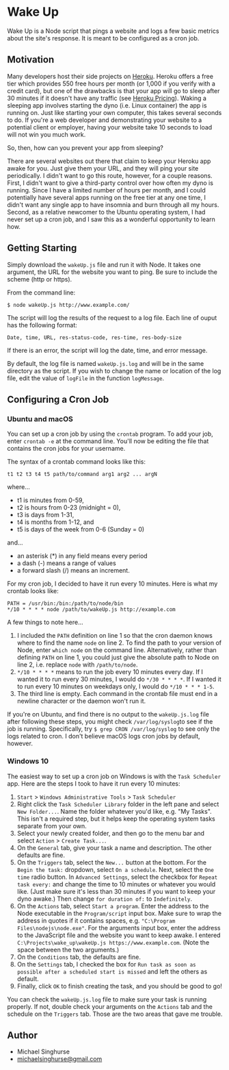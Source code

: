 # Wake Up 

Wake Up is a Node script that pings a website and logs a few basic
metrics about the site's response. It is meant to be configured as a cron job. 

## Motivation

Many developers host their side projects on [Heroku](https://heroku.com/). 
Heroku offers a free tier which provides 550 free hours per month (or 1,000 if 
you verify with a credit card), but one of the drawbacks is that your app will 
go to sleep after 30 minutes if it doesn't have any traffic (see
[Heroku Pricing](https://www.heroku.com/pricing)). Waking a sleeping app 
involves starting the dyno (i.e. Linux container) the app is running on. Just
like starting your own computer, this takes several seconds to do. 
If you're a web developer and demonstrating your website to a potential client 
or employer, having your website take 10 seconds to load will not win you much 
work.

So, then, how can you prevent your app from sleeping?  

There are several websites out there that claim to keep your Heroku app awake for you.
Just give them your URL, and they will ping your site periodically. 
I didn't want to go this route, however, for a couple reasons. First, I
didn't want to give a third-party control over how often my dyno is running.
Since I have a limited number of hours per month, and I could
potentially have several apps running on the free tier at any one time, I didn't
want any single app to have insomnia and burn through all my hours. Second, as a
relative newcomer to the Ubuntu operating system, I had never set up a cron job,
and I saw this as a wonderful opportunity to learn how.

## Getting Starting 

Simply download the `wakeUp.js` file and run it with Node. It takes one
argument, the URL for the website you want to ping. Be sure to include the
scheme (http or https).

From the command line:

```
$ node wakeUp.js http://www.example.com/
```

The script will log the results of the request to a log file. Each line of ouput
has the following format:

```
Date, time, URL, res-status-code, res-time, res-body-size
```

If there is an error, the script will log the date, time, and error message.

By default, the log file is named `wakeUp.js.log` and will be in the same 
directory as the script. If you wish to change the name or location of
the log file, edit the value of `logFile` in the function `logMessage`.

## Configuring a Cron Job 

### Ubuntu and macOS

You can set up a cron job by using the `crontab` program. To add your job,
enter `crontab -e` at the command line. You'll now be editing the file that
contains the cron jobs for your username.

The syntax of a crontab command looks like this:

```
t1 t2 t3 t4 t5 path/to/command arg1 arg2 ... argN
```
where... 
- t1 is minutes from 0-59, 
- t2 is hours from 0-23 (midnight = 0), 
- t3 is days from 1-31, 
- t4 is months from 1-12, and 
- t5 is days of the week from 0-6 (Sunday = 0)

and...
- an asterisk (\*) in any field means every period
- a dash (-) means a range of values
- a forward slash (/) means an increment.

For my cron job, I decided to have it run every 10 minutes. Here is what my
crontab looks like:

```
PATH = /usr/bin:/bin:/path/to/node/bin
*/10 * * * * node /path/to/wakeUp.js http://example.com

```

A few things to note here...
1. I included the `PATH` definition on line 1 so that the cron daemon 
   knows where to find the name `node` on line 2. To find the path to your 
   version of Node, enter `which node` on the command line. Alternatively, 
   rather than defining `PATH` on line 1, you could just give the 
   absolute path to Node on line 2, i.e. replace `node` with `/path/to/node`.
2. `*/10 * * * *` means to run the job every 10 minutes every day. If I 
   wanted it to run every 30 minutes, I would do `*/30 * * * *`. If I wanted it
   to run every 10 minutes on weekdays only, I would do `*/10 * * * 1-5`.
3. The third line is empty. Each command in the crontab file must end in a
   newline character or the daemon won't run it.

If you're on Ubuntu, and find there is no output to the
`wakeUp.js.log` file after following these steps, you might check 
`/var/log/syslog`to see if the job is running. Specifically, try 
`$ grep CRON /var/log/syslog` to see only the logs related to cron. I don't
believe macOS logs cron jobs by default, however. 

### Windows 10

The easiest way to set up a cron job on Windows is with the `Task Scheduler`
app. Here are the steps I took to have it run every 10 minutes:

1. `Start` > `Windows Administrative Tools` > `Task Scheduler`
2. Right click the `Task Scheduler Library` folder in the left pane and select
   `New Folder...`. Name the folder whatever you'd like, e.g. "My Tasks". This
   isn't a required step, but it helps keep the operating system tasks separate 
   from your own.
3. Select your newly created folder, and then go to the menu bar and select
   `Action` > `Create Task...`.
4. On the `General` tab, give your task a name and description. The other
   defaults are fine.
5. On the `Triggers` tab, select the `New...` button at the bottom. For the
   `Begin the task:` dropdown, select `On a schedule`. Next, select the
   `One time` radio button. In `Advanced Settings`, select the checkbox for
   `Repeat task every:` and change the time to 10 minutes or whatever you would
   like. (Just make sure it's less than 30 minutes if you want to keep your dyno
   awake.) Then change `for duration of:` to `Indefinitely`.
6. On the `Actions` tab, select `Start a program`. Enter the address to the Node
   executable in the `Program/script` input box. Make sure to wrap the address
   in quotes if it contains spaces, e.g. `"C:\Program Files\nodejs\node.exe"`.
   For the arguments input box, enter the address to the JavaScript file and the 
   website you want to keep awake. I entered `C:\Projects\wake_up\wakeUp.js
   https://www.example.com`. (Note the space between the two arguments.)
7. On the `Conditions` tab, the defaults are fine.
8. On the `Settings` tab, I checked the box for `Run task as soon as possible
   after a scheduled start is missed` and left the others as default.
9. Finally, click `OK` to finish creating the task, and you should be good to go!

You can check the `wakeUp.js.log` file to make sure your task is running 
properly. If not, double check your arguments on the `Actions` tab and the 
schedule on the `Triggers` tab. Those are the two areas that gave me trouble.

## Author
- Michael Singhurse
- michaelsinghurse@gmail.com


